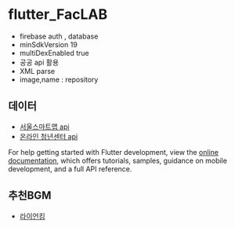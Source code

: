 # flutter_FacLAB
- firebase auth , database
- minSdkVersion 19
- multiDexEnabled true
- 공공 api 활용
- XML parse
- image,name : repository




## 데이터


- [서울스마트맵 api](https://www.data.go.kr/data/15061409/openapi.do)
- [온라인 청년센터 api](https://www.youthcenter.go.kr/opi/openApiSpace.do)

For help getting started with Flutter development, view the
[online documentation](https://docs.flutter.dev/), which offers tutorials,
samples, guidance on mobile development, and a full API reference.

## 추천BGM

- [라이언킹](https://music.youtube.com/watch?v=EfHLHdSxQA0&feature=share)